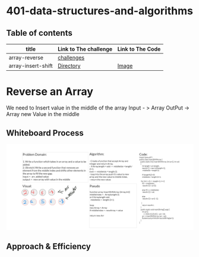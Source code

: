 # 401-data-structures-and-algorithms

## Table of contents

  
| title            | Link to The challenge         | Link to The Code                     |                          
| -----------------|-------------------------------|--------------------------------------|
|array-reverse     |[challenges](challenges)       |                                      |
|array-insert-shift|[Directory](challenges/insert) |[Image](challenges/insert/insert.png) |


# Reverse an Array
<!-- Description of the challenge -->
We need to Insert value in the middle of the array
Input - > Array
OutPut -> Array new Value in the middle

## Whiteboard Process
<!-- Embedded whiteboard image -->
![Insert](challenges/insert/insert.png)

## Approach & Efficiency
<!-- What approach did you take? Discuss Why. What is the Big O space/time for this approach? -->
